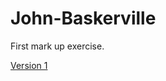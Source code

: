 # John-Baskerville
First mark up exercise.

[Version 1](http://SaysKez.github.io/John-Baskerville/john-baskerville1)